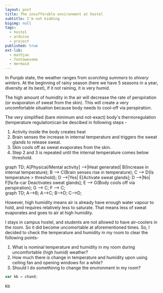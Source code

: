 ```yaml
---
layout: post
title: The insufferable environment at hostel
subtitle: I'm not kidding
bigimg: null
tags:
  - hostel
  - arduino
  - project
published: true
ext-lib:
  - mathjax
  - fontawesome
  - mermaid
---
```


In Punjab state, the weather ranges from *scorching summers* to *shivery winters*. At the beginning of rainy season (here we have 5 seasons in a year, diversity at its best), if it not raining, it is very humid. 

The high amount of humidity in the air will decrease the rate of perspiration (or evaporaton of sweat from the skin). This will create a very uncomfortable situation because body needs to cool-off via perspiration.

The very simplified (bare minimum and not-exact) body's thermoregulation (temperature regulation)can be descibed in following steps -
1. Activity inside the body creates heat
2. Brain senses the increase in internal temperature and triggers the sweat glands to release sweat.
3. Skin cools off as sweat evaporates from the skin.
4. Step 2 and 3 is repeated until the internal temperature comes below threshold.

<div class="mermaid">
graph TD;
A[Physical/Mental activity] -->|Heat generated| B(Increase in internal temperature);
B --> C(Brain senses rise in temperature);
C --> D{Is temperature > threshold};
D -->|Yes| E[Activate sweat glands];
D -->|No| F[fa:fa-car Deactivates sweat glands];
E --> G(Body cools off via perspiration);
G --> C;
F --> C;
</div>

<div class="mermaid">
graph TD;
    A-->B;
    A-->C;
    B-->D;
    C-->D;
</div>

However, high humidity means air is already have enough water vapour to hold, and requires relatively less to saturate. That means less of sweat evaporates and goes to air at high humidity.


I stays in campus hostel, and students are not allowed to have air-coolers in the room. So it did become uncomortable at aforementioned times. So, I decided to check the temperature and humidity in my room to clear the following points-
1. What is nominal temperature and humidity in my room during uncomfortable (high humid) weather?
2. How much there is change in temperature and humidity upon using ceiling fan and opening windows for a while?
3. Should I do somethinng to change the environment in my room?

```javascript
var kb = chand;
```

kb

<!--stackedit_data:
eyJoaXN0b3J5IjpbMjYyMzM5MTgyLC0xNzc0Nzk3MTg4LDExNj
c1OTM1MzQsMjg3OTA2MDczLC03MjM4ODE3ODcsNTE3NjIzOTkx
XX0=
-->